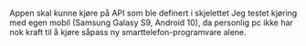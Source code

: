 Appen skal kunne kjøre på API som ble definert i skjelettet
Jeg testet kjøring med egen mobil (Samsung Galasy S9, Android 10), 
da personlig pc ikke har nok kraft til å kjøre såpass ny
smarttelefon-programvare alene.
